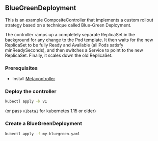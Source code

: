 ## BlueGreenDeployment

This is an example CompositeController that implements a custom rollout strategy
based on a technique called Blue-Green Deployment.

The controller ramps up a completely separate ReplicaSet in the background for any change to the
Pod template. It then waits for the new ReplicaSet to be fully Ready and Available
(all Pods satisfy minReadySeconds), and then switches a Service to point to the new ReplicaSet.
Finally, it scales down the old ReplicaSet.

### Prerequisites

* Install [Metacontroller](https://github.com/metacontroller/metacontroller)

### Deploy the controller

```sh
kubectl apply -k v1
```
(or pass `v1beta1` for kubernetes 1.15 or older)

### Create a BlueGreenDeployment

```sh
kubectl apply -f my-bluegreen.yaml
```
